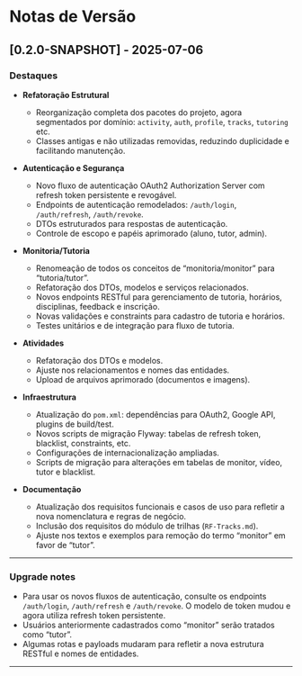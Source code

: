 # Notas de Versão

## [0.2.0-SNAPSHOT] - 2025-07-06
### Destaques

- **Refatoração Estrutural**
    - Reorganização completa dos pacotes do projeto, agora segmentados por domínio: `activity`, `auth`, `profile`, `tracks`, `tutoring` etc.
    - Classes antigas e não utilizadas removidas, reduzindo duplicidade e facilitando manutenção.

- **Autenticação e Segurança**
    - Novo fluxo de autenticação OAuth2 Authorization Server com refresh token persistente e revogável.
    - Endpoints de autenticação remodelados: `/auth/login`, `/auth/refresh`, `/auth/revoke`.
    - DTOs estruturados para respostas de autenticação.
    - Controle de escopo e papéis aprimorado (aluno, tutor, admin).

- **Monitoria/Tutoria**
    - Renomeação de todos os conceitos de “monitoria/monitor” para “tutoria/tutor”.
    - Refatoração dos DTOs, modelos e serviços relacionados.
    - Novos endpoints RESTful para gerenciamento de tutoria, horários, disciplinas, feedback e inscrição.
    - Novas validações e constraints para cadastro de tutoria e horários.
    - Testes unitários e de integração para fluxo de tutoria.

- **Atividades**
    - Refatoração dos DTOs e modelos.
    - Ajuste nos relacionamentos e nomes das entidades.
    - Upload de arquivos aprimorado (documentos e imagens).

- **Infraestrutura**
    - Atualização do `pom.xml`: dependências para OAuth2, Google API, plugins de build/test.
    - Novos scripts de migração Flyway: tabelas de refresh token, blacklist, constraints, etc.
    - Configurações de internacionalização ampliadas.
    - Scripts de migração para alterações em tabelas de monitor, vídeo, tutor e blacklist.

- **Documentação**
    - Atualização dos requisitos funcionais e casos de uso para refletir a nova nomenclatura e regras de negócio.
    - Inclusão dos requisitos do módulo de trilhas (`RF-Tracks.md`).
    - Ajuste nos textos e exemplos para remoção do termo “monitor” em favor de “tutor”.

---

### Upgrade notes

- Para usar os novos fluxos de autenticação, consulte os endpoints `/auth/login`, `/auth/refresh` e `/auth/revoke`. O modelo de token mudou e agora utiliza refresh token persistente.
- Usuários anteriormente cadastrados como “monitor” serão tratados como “tutor”.
- Algumas rotas e payloads mudaram para refletir a nova estrutura RESTful e nomes de entidades.

---